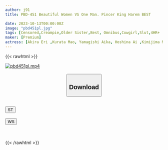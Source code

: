 ```yaml
---
author: j91
title: PBD-451 Beautiful Women VS One Man. Pincer King Harem BEST

date: 2023-10-13T00:00:00Z
image: "pbd451pl.jpg"
tags: [Censored,Creampie,Older Sister,Best, Omnibus,Cowgirl,Slut,4HR+	]
maker: [Premium]
actress: [Akira Eri ,Kurata Mao, Yamagishi Aika, Hoshina Ai ,Kimijima Mio,Mito Kana, Rinne Touka, Takeuchi Yuuki, Maikawa Sena,Ozaki Erika  ]
---
```



{{< rawhtml >}}

<div class="video" data-videoid="3wr0Dm9awqCdy1q">
    <a href="javascript:;">
        <img src="https://my.j91.asia/posts/pbd451pl/pbd451pl.jpg" width="WIDTH" height="HEIGHT" alt="pbd451pl.mp4" loading="lazy">
    </a>
</div>

<script type="text/javascript" src="https://j91.asia/asset/on-demand-st.js"></script>

<br>
  <link rel="stylesheet" href="https://j91.asia/asset/bs5.css">
  
  <center>
  <button class="btn btn-primary" type="button" data-bs-toggle="collapse" data-bs-target=".multi-collapse" aria-expanded="false" aria-controls="multiCollapseExample1 multiCollapseExample2"><h2>Download</h2></button></center>
</p>
<div class="row">
  <div class="col">
    <div class="collapse multi-collapse" id="multiCollapseExample1">
      <div class="card card-body">
	      	      <br>
<div class="buttons">  
<a href="https://streamtape.to/v/3wr0Dm9awqCdy1q"><button class="btn-hover color-3"><i class="fa fa-download"></i> ST</button></a></div>
    </div>
  </div>
</div>
  <div class="col">
    <div class="collapse multi-collapse" id="multiCollapseExample2">
      <div class="card card-body">
	      <br>
<div class="buttons">
    <a href="https://wolfstream.tv/0nbmudmqr6ps"><button class="btn-hover color-9"><i class="fa fa-download"></i> WS</button></a></div>
<br><br>
      </div>
    </div>
  </div>
</div>

{{< /rawhtml >}}
